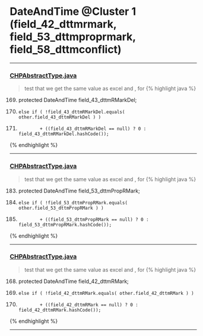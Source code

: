 # DateAndTime @Cluster 1 (field_42_dttmrmark, field_53_dttmproprmark, field_58_dttmconflict)

***

### [CHPAbstractType.java](https://searchcode.com/codesearch/view/97384327/)
> test that we get the same value as excel and , for 
{% highlight java %}
169. protected DateAndTime field_43_dttmRMarkDel;
355.     else if ( !field_43_dttmRMarkDel.equals( other.field_43_dttmRMarkDel ) )
479.             + ((field_43_dttmRMarkDel == null) ? 0 : field_43_dttmRMarkDel.hashCode());
{% endhighlight %}

***

### [CHPAbstractType.java](https://searchcode.com/codesearch/view/97384327/)
> test that we get the same value as excel and , for 
{% highlight java %}
183. protected DateAndTime field_53_dttmPropRMark;
380.     else if ( !field_53_dttmPropRMark.equals( other.field_53_dttmPropRMark ) )
490.             + ((field_53_dttmPropRMark == null) ? 0 : field_53_dttmPropRMark.hashCode());
{% endhighlight %}

***

### [CHPAbstractType.java](https://searchcode.com/codesearch/view/97384327/)
> test that we get the same value as excel and , for 
{% highlight java %}
168. protected DateAndTime field_42_dttmRMark;
348.     else if ( !field_42_dttmRMark.equals( other.field_42_dttmRMark ) )
477.             + ((field_42_dttmRMark == null) ? 0 : field_42_dttmRMark.hashCode());
{% endhighlight %}

***

